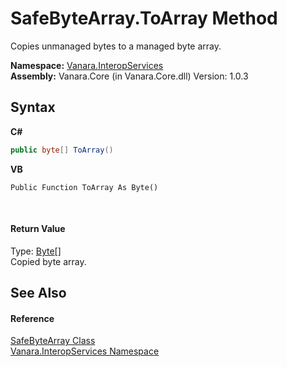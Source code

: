 # SafeByteArray.ToArray Method 
 

Copies unmanaged bytes to a managed byte array.

**Namespace:**&nbsp;<a href="46913109-b3e0-3b59-6f7f-071f8aa90bf0">Vanara.InteropServices</a><br />**Assembly:**&nbsp;Vanara.Core (in Vanara.Core.dll) Version: 1.0.3

## Syntax

**C#**<br />
``` C#
public byte[] ToArray()
```

**VB**<br />
``` VB
Public Function ToArray As Byte()
```

<br />

#### Return Value
Type: <a href="http://msdn2.microsoft.com/en-us/library/yyb1w04y" target="_blank">Byte</a>[]<br />Copied byte array.

## See Also


#### Reference
<a href="83d9ff5b-cb4a-bac0-189d-5b6f1917a542">SafeByteArray Class</a><br /><a href="46913109-b3e0-3b59-6f7f-071f8aa90bf0">Vanara.InteropServices Namespace</a><br />